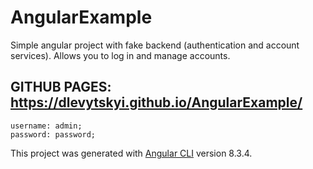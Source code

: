 # AngularExample

Simple angular project with fake backend (authentication and account services). Allows you to log in and manage accounts.

## GITHUB PAGES: <https://dlevytskyi.github.io/AngularExample/>

```
username: admin;
password: password;
```

This project was generated with [Angular CLI](https://github.com/angular/angular-cli) version 8.3.4.

